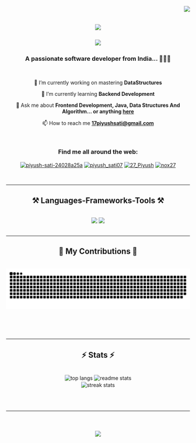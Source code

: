 <img align="right" src="https://visitor-badge.laobi.icu/badge?page_id=27PIYUSH.27PIYUSH" />

<h1 align="center">
    <img src="https://readme-typing-svg.herokuapp.com/?font=Righteous&size=35&center=true&vCenter=true&width=500&height=70&duration=4000&lines=Hey!+👋;+I'm+Piyush+Sati+!;" />
</h1>

<div align= "center"> <img src = "https://github.com/27PIYUSH/27PIYUSH/assets/121419982/26a43554-984a-4c40-8e12-629d9a18bce7"></div>

<h3 align="center">A passionate software developer from India... 👨🏻‍💻</h3>

<br/>

<div align="center">
 
 🔭 I’m currently working on mastering **DataStructures**
 
 🌱 I’m currently learning **Backend Development**

 💬 Ask me about **Frontend Development, Java, Data Structures And Algorithm... or anything [here](https://github.com/27PIYUSH/27PIYUSH/issues)**

 📫 How to reach me **17piyushsati@gmail.com**

 </div>
 <br/>
<div align="center"> 
  <h3>Find me all around the web:</h3>
  <p align="center">
    <a href="https://www.linkedin.com/in/piyush-sati-24028a25a" target="blank"><img align="center" src="https://raw.githubusercontent.com/rahuldkjain/github-profile-readme-generator/master/src/images/icons/Social/linked-in-alt.svg" alt="piyush-sati-24028a25a" height="30" width="40" /></a>
    <a href="https://www.instagram.com/piyush_sati07/" target="blank"><img align="center" src="https://raw.githubusercontent.com/rahuldkjain/github-profile-readme-generator/master/src/images/icons/Social/instagram.svg" alt="piyush_sati07" height="30" width="40" /></a>
    <a href="https://leetcode.com/u/27_Piyush/" target="blank"><img align="center" src="https://raw.githubusercontent.com/rahuldkjain/github-profile-readme-generator/master/src/images/icons/Social/leet-code.svg" alt="27_Piyush" height="30" width="40" /></a>
    <a href="https://www.geeksforgeeks.org/user/nox27/?utm_source=geeksforgeeks&utm_medium=my_profile&utm_campaign=auth_user" target="blank"><img align="center" src="https://raw.githubusercontent.com/rahuldkjain/github-profile-readme-generator/master/src/images/icons/Social/geeks-for-geeks.svg" alt="nox27" height="30" width="40" /></a>
  </p>
</div>

 <br/>
 <hr/>
 
<h2 align="center">⚒️ Languages-Frameworks-Tools ⚒️</h2>
<br/>
<div align="center">
    <img src="https://skillicons.dev/icons?i=react,bootstrap,html,css,vscode,github,figma,tailwind,git" />
    <img src="https://skillicons.dev/icons?i=java,python,javascript,tailwind,typescript,express,firebase,mongodb,nodejs,nextjs,mysql" /><br>
</div>

<br/>
<hr/>

<div align="center">
  <h2>🐍 My Contributions 🐍</h2>
  <br>
  <img alt="snake eating my contributions" src="https://raw.githubusercontent.com/salesp07/salesp07/output/github-contribution-grid-snake.svg" />
  
  <br/><br/><br/>
</div>

<hr/>

<h2 align="center">⚡ Stats ⚡</h2>
<br>
<div align=center>
  <img width=390 src="https://github-readme-stats.vercel.app/api/top-langs?username=27PIYUSH&show_icons=true&locale=en&layout=compact&theme=react&border_radius=10" alt="top langs"/>
  <img width=390 src="https://github-readme-stats.vercel.app/api?username=27PIYUSH&show_icons=true&locale=en&theme=react&rank_icon=github&border_radius=10" alt="readme stats" />
  <br/>
  <img width=325 align="center" src="https://github-readme-streak-stats.herokuapp.com/?user=27PIYUSH&hide=HTML&langs_count=8&layout=compact&theme=react&border_radius=10&size_weight=0.5&count_weight=0.5&exclude_repo=github-readme-stats" alt="streak stats" />
</div>

<br/><br/>

<hr/>

<br/>

<h3 align="center">
    <img src="https://readme-typing-svg.herokuapp.com/?font=Righteous&size=35&center=true&vCenter=true&width=500&height=70&duration=4000&lines=Thanks+for+visiting!+✌🏻;+Shoot+me+a+message+on+LinkedIn;" />
</h3>

<br/>
